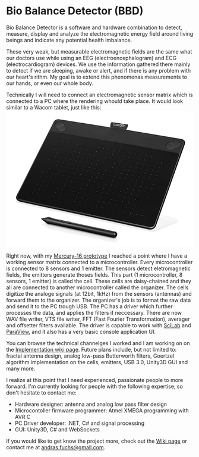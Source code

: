 # Bio Balance Detector (BBD)
Bio Balance Detector is a software and hardware combination to detect, measure, display and analyze the electromagnetic energy field around living beings and indicate any potential health imbalance.  
  
These very weak, but measurable electromagnetic fields are the same what our doctors use while using an EEG (electroencephalogram) and ECG (electrocardiogram) devices. We use the information gathered there mainly to detect if we are sleeping, awake or alert, and if there is any problem with our heart's rithm. My goal is to extend this phenomenas measurements to our hands, or even our whole body.  
  
Technically I will need to connect an electromagnetic sensor matrix which is connected to a PC where the rendering whould take place. It would look similar to a Wacom tablet, just like this:
![Wacom Tablet](https://github.com/andrasfuchs/BioBalanceDetector/blob/master/Hardware/Design/Wacom-Intuos-Art-Medium-CTH690AK.jpg)  
  
Right now, with my [Mercury-16 prototype](https://github.com/andrasfuchs/BioBalanceDetector/wiki/Proto-%235---Mercury-16)  I reached a point where I have a working sensor matrix connected to a microcontroller. Every microcontroller is connected to 8 sensors and 1 emitter. The sensors detect eletromagnetic fields, the emitters generate thoses fields. This part (1 microcontroller, 8 sensors, 1 emitter) is called the cell. These cells are daisy-chained and they all are connected to another microcontroller called the organizer. The cells digitize the analoge signals (at 12bit, 1kHz) from the sensors (antennas) and forward them to the organizer. The organizer's job is to format the raw data and send it to the PC trough USB. The PC has a driver which further processes the data, and applies the filters if neccessary. There are now WAV file writer, VTS file writer, FFT (Fast Fourier Transformation), averager and offsetter filters available. The driver is capable to work with [SciLab](http://www.scilab.org/) and [ParaView](https://www.paraview.org/), and it also has a very basic console application UI.  
  
You can browse the technical channelges I worked and I am working on on the [Implementation wiki page](https://github.com/andrasfuchs/BioBalanceDetector/wiki/Implementation). Future plans include, but not limited to: fractal antenna design, analog low-pass Butterworth filters, Goertzel algorithm implementation on the cells, emitters, USB 3.0, Unity3D GUI and many more.  
  
I realize at this point that I need experienced, passionate people to more forward. I'm currently looking for people with the following expertise, so don't hesitate to contact me:  
* Hardware designer: antenna and analog low pass filter design  
* Microcontoller firmware programmer: Atmel XMEGA programming with AVR C  
* PC Driver developer: .NET, C# and signal processing  
* GUI: Unity3D, C# and WebSockets
  
If you would like to get know the project more, check out the [Wiki page](http://bit.ly/29OBsJ2) or contact me at andras.fuchs@gmail.com.  
